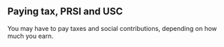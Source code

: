 ##  Paying tax, PRSI and USC

You may have to pay taxes and social contributions, depending on how much you
earn.
